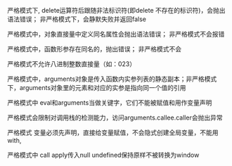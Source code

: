 严格模式下, delete运算符后跟随非法标识符(即delete 不存在的标识符)，会抛出语法错误； 非严格模式下，会静默失败并返回false

严格模式中，对象直接量中定义同名属性会抛出语法错误； 非严格模式不会报错

严格模式中，函数形参存在同名的，抛出错误； 非严格模式不会

严格模式不允许八进制整数直接量（如：023）

严格模式中，arguments对象是传入函数内实参列表的静态副本；非严格模式下，arguments对象里的元素和对应的实参是指向同一个值的引用

严格模式中 eval和arguments当做关键字，它们不能被赋值和用作变量声明

严格模式会限制对调用栈的检测能力，访问arguments.callee.caller会抛出异常

严格模式 变量必须先声明，直接给变量赋值，不会隐式创建全局变量，不能用with,

严格模式中 call apply传入null undefined保持原样不被转换为window
